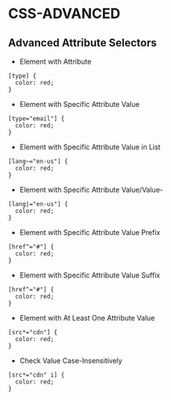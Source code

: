 # CSS-ADVANCED

## Advanced Attribute Selectors

- Element with Attribute
```
[type] {
  color: red;
}
```

- Element with Specific Attribute Value
```
[type="email"] {
  color: red;
}
```

- Element with Specific Attribute Value in List
```
[lang~="en-us"] {
  color: red;
}
```

- Element with Specific Attribute Value/Value-
```
[lang|="en-us"] {
  color: red;
}
```

- Element with Specific Attribute Value Prefix 
```
[href^="#"] {
  color: red;
}
```

- Element with Specific Attribute Value Suffix 
```
[href^="#"] {
  color: red;
}
```

- Element with At Least One Attribute Value 
```
[src*="cdn"] {
  color: red;
}
```

- Check Value Case-Insensitively 
```
[src*="cdn" i] {
  color: red;
}